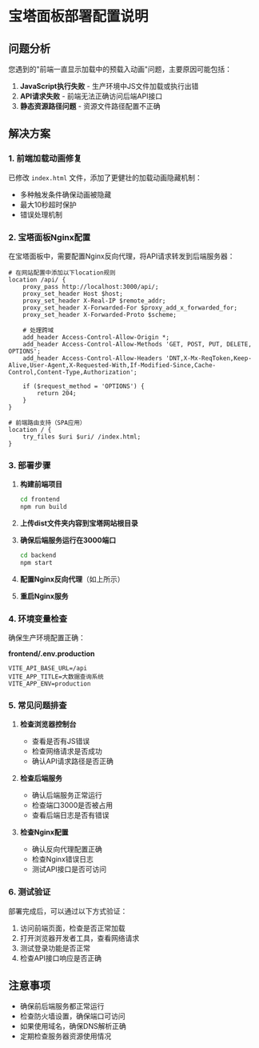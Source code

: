 # 宝塔面板部署配置说明

## 问题分析

您遇到的"前端一直显示加载中的预载入动画"问题，主要原因可能包括：

1. **JavaScript执行失败** - 生产环境中JS文件加载或执行出错
2. **API请求失败** - 前端无法正确访问后端API接口
3. **静态资源路径问题** - 资源文件路径配置不正确

## 解决方案

### 1. 前端加载动画修复

已修改 `index.html` 文件，添加了更健壮的加载动画隐藏机制：
- 多种触发条件确保动画被隐藏
- 最大10秒超时保护
- 错误处理机制

### 2. 宝塔面板Nginx配置

在宝塔面板中，需要配置Nginx反向代理，将API请求转发到后端服务器：

```nginx
# 在网站配置中添加以下location规则
location /api/ {
    proxy_pass http://localhost:3000/api/;
    proxy_set_header Host $host;
    proxy_set_header X-Real-IP $remote_addr;
    proxy_set_header X-Forwarded-For $proxy_add_x_forwarded_for;
    proxy_set_header X-Forwarded-Proto $scheme;
    
    # 处理跨域
    add_header Access-Control-Allow-Origin *;
    add_header Access-Control-Allow-Methods 'GET, POST, PUT, DELETE, OPTIONS';
    add_header Access-Control-Allow-Headers 'DNT,X-Mx-ReqToken,Keep-Alive,User-Agent,X-Requested-With,If-Modified-Since,Cache-Control,Content-Type,Authorization';
    
    if ($request_method = 'OPTIONS') {
        return 204;
    }
}

# 前端路由支持（SPA应用）
location / {
    try_files $uri $uri/ /index.html;
}
```

### 3. 部署步骤

1. **构建前端项目**
   ```bash
   cd frontend
   npm run build
   ```

2. **上传dist文件夹内容到宝塔网站根目录**

3. **确保后端服务运行在3000端口**
   ```bash
   cd backend
   npm start
   ```

4. **配置Nginx反向代理**（如上所示）

5. **重启Nginx服务**

### 4. 环境变量检查

确保生产环境配置正确：

**frontend/.env.production**
```
VITE_API_BASE_URL=/api
VITE_APP_TITLE=大数据查询系统
VITE_APP_ENV=production
```

### 5. 常见问题排查

1. **检查浏览器控制台**
   - 查看是否有JS错误
   - 检查网络请求是否成功
   - 确认API请求路径是否正确

2. **检查后端服务**
   - 确认后端服务正常运行
   - 检查端口3000是否被占用
   - 查看后端日志是否有错误

3. **检查Nginx配置**
   - 确认反向代理配置正确
   - 检查Nginx错误日志
   - 测试API接口是否可访问

### 6. 测试验证

部署完成后，可以通过以下方式验证：

1. 访问前端页面，检查是否正常加载
2. 打开浏览器开发者工具，查看网络请求
3. 测试登录功能是否正常
4. 检查API接口响应是否正确

## 注意事项

- 确保前后端服务都正常运行
- 检查防火墙设置，确保端口可访问
- 如果使用域名，确保DNS解析正确
- 定期检查服务器资源使用情况